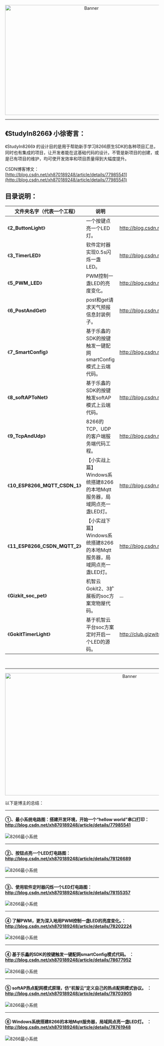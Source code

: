 ﻿<p align="center">
  <img src="http://h5xuhong.oss-cn-hongkong.aliyuncs.com/8266%E5%9B%BE%E7%89%87/8266popuuo.png" width="550px" height="360px" alt="Banner" />
</p>
 
 
***************************************************
## 《StudyIn8266》 小徐寄言：
 
《StudyIn8266》 的设计目的是用于帮助新手学习8266原生SDK的各种项目汇总，同时也有集成的项目，让开发者能在这基础代码的设计。不管是新项目的创建，或是已有项目的维护，均可使开发效率和项目质量得到大幅度提升。


CSDN博客博文：[http://blog.csdn.net/xh870189248/article/details/77985541](http://blog.csdn.net/xh870189248/article/details/77985541)

## 目录说明：

|      **文件夹名字（代表一个工程）**   | 说明|文档说明链接|
|-------|------|-----------|
| 《**2_ButtonLight**》 | 一个按键点亮一个LED灯。|http://blog.csdn.net/xh870189248/article/details/78126689|
| 《**3_TimerLED**》| 软件定时器实现0.5s闪烁一盏LED。 |http://blog.csdn.net/xh870189248/article/details/78155357|
| 《**5_PWM_LED**》| PWM控制一盏LED的亮度变化。 |http://blog.csdn.net/xh870189248/article/details/78202224|
| 《**6_PostAndGet**》|post和get请求天气预报信息封装例子。 |http://blog.csdn.net/xh870189248/article/details/78656563|
| 《**7_SmartConfig**》|基于乐鑫的SDK的按键触发一键配网smartConfig模式上云端代码。 |http://blog.csdn.net/xh870189248/article/details/78677952|
| 《**8_softAPToNet**》|基于乐鑫的SDK的按键触发softAP模式上云端代码。 |http://blog.csdn.net/xh870189248/article/details/78703905|
| 《**9_TcpAndUdp**》|8266的TCP、UDP的客户端服务端代码工程。 |http://blog.csdn.net/xh870189248/article/details/78739311|
| 《**10_ESP8266_MQTT_CSDN_1**》|【小实战上篇】Windows系统搭建8266的本地Mqtt服务器，局域网点亮一盏LED灯。|http://blog.csdn.net/xh870189248/article/details/78761948|
| 《**11_ESP8266_CSDN_MQTT_2**》|【小实战下篇】Windows系统搭建8266的本地Mqtt服务器，局域网点亮一盏LED灯。|http://blog.csdn.net/xh870189248/article/details/78777371|
| 《**Gizkit_soc_pet**》| 机智云Gokit2、3扩展板的soc方案宠物屋代码。 |...|
| 《**GokitTimerLight**》| 基于机智云平台soc方案定时开启一个LED的源码。 |http://club.gizwits.com/thread-7787-1-1.html|
 


**************************************************************************************************
<p align="center">
  <img src="http://h5xuhong.oss-cn-hongkong.aliyuncs.com/8266%E5%9B%BE%E7%89%87/aliyun8989.png" width="800px" height="400px" alt="Banner" />
</p>

以下是博主的总结：
**************************************************************************************************
#### ①、最小系统电路图：搭建开发环境，开始一个“hellow world”串口打印： http://blog.csdn.net/xh870189248/article/details/77985541

![8266最小系统](http://h5xuhong.oss-cn-hongkong.aliyuncs.com/8266%E5%9B%BE%E7%89%87/%E6%9C%80%E5%B0%8F%E7%B3%BB%E7%BB%9F.png) 

********************************************************************************
#### ②、按钮点亮一个LED灯电路图： http://blog.csdn.net/xh870189248/article/details/78126689
 ![8266最小系统](http://h5xuhong.oss-cn-hongkong.aliyuncs.com/8266%E5%9B%BE%E7%89%87/%E6%8C%89%E9%94%AE%E7%94%B5%E8%B7%AF%E5%9B%BE.png)

********************************************************************************
#### ③、使用软件定时器闪烁一个LED灯电路图： http://blog.csdn.net/xh870189248/article/details/78155357
 ![8266最小系统](http://img.blog.csdn.net/20171003165642605?watermark/2/text/aHR0cDovL2Jsb2cuY3Nkbi5uZXQveGg4NzAxODkyNDg=/font/5a6L5L2T/fontsize/400/fill/I0JBQkFCMA==/dissolve/70/gravity/SouthEast)
 
********************************************************************************
#### ④ 了解PWM，更为深入地用PWM控制一盏LED的亮度变化。： http://blog.csdn.net/xh870189248/article/details/78202224
 ![8266最小系统](http://img.blog.csdn.net/20171120102325475?watermark/2/text/aHR0cDovL2Jsb2cuY3Nkbi5uZXQveGg4NzAxODkyNDg=/font/5a6L5L2T/fontsize/400/fill/I0JBQkFCMA==/dissolve/70/gravity/SouthEast)

********************************************************************************
#### ④ 基于乐鑫的SDK的按键触发一键配网smartConfig模式代码。 ： http://blog.csdn.net/xh870189248/article/details/78677952
 ![8266最小系统](http://img.blog.csdn.net/20171202101331285?watermark/2/text/aHR0cDovL2Jsb2cuY3Nkbi5uZXQveGg4NzAxODkyNDg=/font/5a6L5L2T/fontsize/400/fill/I0JBQkFCMA==/dissolve/70/gravity/SouthEast)

********************************************************************************
#### ⑤  softAP热点配网模式原理，仿“机智云”定义自己的热点配网模式协议。 ： http://blog.csdn.net/xh870189248/article/details/78703905
 ![8266最小系统](http://img.blog.csdn.net/20171206150520238?watermark/2/text/aHR0cDovL2Jsb2cuY3Nkbi5uZXQveGg4NzAxODkyNDg=/font/5a6L5L2T/fontsize/400/fill/I0JBQkFCMA==/dissolve/70/gravity/SouthEast)

********************************************************************************
#### ⑥  Windows系统搭建8266的本地Mqtt服务器，局域网点亮一盏LED灯。 ： http://blog.csdn.net/xh870189248/article/details/78761948
 ![8266最小系统](http://img.blog.csdn.net/20171212104540337?watermark/2/text/aHR0cDovL2Jsb2cuY3Nkbi5uZXQveGg4NzAxODkyNDg=/font/5a6L5L2T/fontsize/400/fill/I0JBQkFCMA==/dissolve/70/gravity/SouthEast)
 

